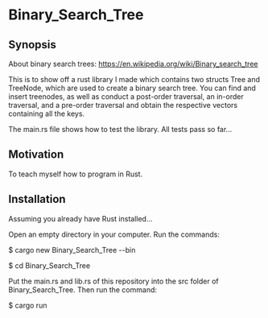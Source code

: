 # Binary_Search_Tree

Synopsis
--------

About binary search trees: https://en.wikipedia.org/wiki/Binary_search_tree

This is to show off a rust library I made which contains two structs Tree<T> and TreeNode<T>, which are used to create a binary search tree. You can find and insert treenodes, as well as conduct a post-order traversal, an in-order traversal, and a pre-order traversal and obtain the respective vectors containing all the keys. 

The main.rs file shows how to test the library. All tests pass so far...

Motivation
----------

To teach myself how to program in Rust.

Installation
------------

Assuming you already have Rust installed...

Open an empty directory in your computer. Run the commands:

$ cargo new Binary_Search_Tree --bin

$ cd Binary_Search_Tree

Put the main.rs and lib.rs of this repository into the src folder of Binary_Search_Tree. Then run the command:

$ cargo run

